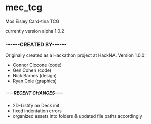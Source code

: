 # mec_tcg
Mos Eisley Card-tina TCG

currently version alpha 1.0.2

### ------CREATED BY------
Originally created as a Hackathon project at HackNA.
Version 1.0.0:

+ Connor Ciccone (code)
+ Gen Cohen (code)
+ Nick Barnes (design)
+ Ryan Cole (graphics)

##### ----RECENT CHANGES----

+ 2D-Listify on Deck init
+ fixed indentation errors
+ organized assets into folders & updated file paths accordingly
